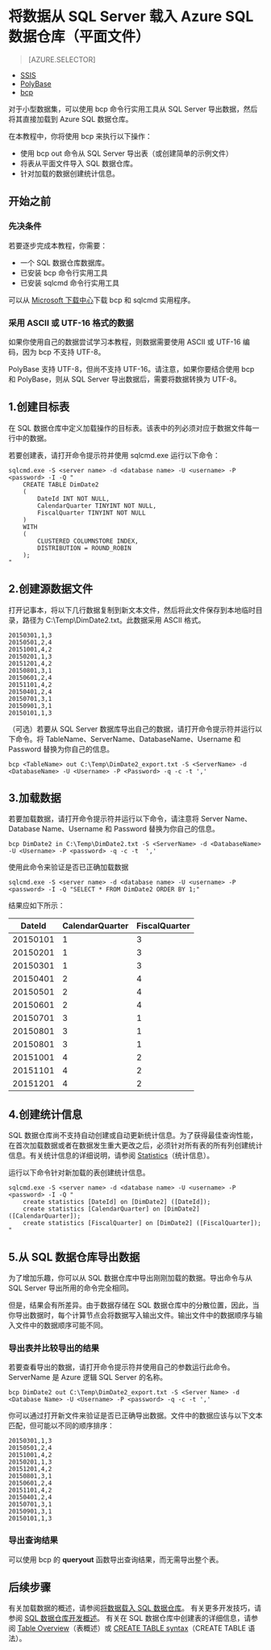 <properties
   pageTitle="将数据从 SQL Server 载入 Azure SQL 数据仓库 (bcp) | Azure"
   description="对于少量的数据，可以使用 bcp 将数据从 SQL Server 导出到平面文件，然后将数据直接导入 Azure SQL 数据仓库。"
   services="sql-data-warehouse"
   documentationCenter="NA"
   authors="lodipalm"
   manager="barbkess"
   editor=""/>

<tags
   ms.service="sql-data-warehouse"
   ms.date="06/30/2016"
   wacn.date="08/08/2016"/>


# 将数据从 SQL Server 载入 Azure SQL 数据仓库（平面文件）

> [AZURE.SELECTOR]
- [SSIS](/documentation/articles/sql-data-warehouse-load-from-sql-server-with-integration-services/)
- [PolyBase](/documentation/articles/sql-data-warehouse-load-from-sql-server-with-polybase/)
- [bcp](/documentation/articles/sql-data-warehouse-load-from-sql-server-with-bcp/)

对于小型数据集，可以使用 bcp 命令行实用工具从 SQL Server 导出数据，然后将其直接加载到 Azure SQL 数据仓库。

在本教程中，你将使用 bcp 来执行以下操作：

- 使用 bcp out 命令从 SQL Server 导出表（或创建简单的示例文件）
- 将表从平面文件导入 SQL 数据仓库。
- 针对加载的数据创建统计信息。



## 开始之前

### 先决条件

若要逐步完成本教程，你需要：

- 一个 SQL 数据仓库数据库。
- 已安装 bcp 命令行实用工具
- 已安装 sqlcmd 命令行实用工具

可以从 [Microsoft 下载中心][]下载 bcp 和 sqlcmd 实用程序。

### 采用 ASCII 或 UTF-16 格式的数据

如果你使用自己的数据尝试学习本教程，则数据需要使用 ASCII 或 UTF-16 编码，因为 bcp 不支持 UTF-8。

PolyBase 支持 UTF-8，但尚不支持 UTF-16。请注意，如果你要结合使用 bcp 和 PolyBase，则从 SQL Server 导出数据后，需要将数据转换为 UTF-8。


## 1\.创建目标表

在 SQL 数据仓库中定义加载操作的目标表。该表中的列必须对应于数据文件每一行中的数据。

若要创建表，请打开命令提示符并使用 sqlcmd.exe 运行以下命令：



	sqlcmd.exe -S <server name> -d <database name> -U <username> -P <password> -I -Q "
	    CREATE TABLE DimDate2
	    (
	        DateId INT NOT NULL,
	        CalendarQuarter TINYINT NOT NULL,
	        FiscalQuarter TINYINT NOT NULL
	    )
	    WITH
	    (
	        CLUSTERED COLUMNSTORE INDEX,
	        DISTRIBUTION = ROUND_ROBIN
	    );
	"



## 2\.创建源数据文件

打开记事本，将以下几行数据复制到新文本文件，然后将此文件保存到本地临时目录，路径为 C:\Temp\DimDate2.txt。此数据采用 ASCII 格式。


	20150301,1,3
	20150501,2,4
	20151001,4,2
	20150201,1,3
	20151201,4,2
	20150801,3,1
	20150601,2,4
	20151101,4,2
	20150401,2,4
	20150701,3,1
	20150901,3,1
	20150101,1,3


（可选）若要从 SQL Server 数据库导出自己的数据，请打开命令提示符并运行以下命令。将 TableName、ServerName、DatabaseName、Username 和 Password 替换为你自己的信息。


	bcp <TableName> out C:\Temp\DimDate2_export.txt -S <ServerName> -d <DatabaseName> -U <Username> -P <Password> -q -c -t ','




## 3\.加载数据
若要加载数据，请打开命令提示符并运行以下命令，请注意将 Server Name、Database Name、Username 和 Password 替换为你自己的信息。


	bcp DimDate2 in C:\Temp\DimDate2.txt -S <ServerName> -d <DatabaseName> -U <Username> -P <password> -q -c -t  ','


使用此命令来验证是否已正确加载数据


	sqlcmd.exe -S <server name> -d <database name> -U <username> -P <password> -I -Q "SELECT * FROM DimDate2 ORDER BY 1;"


结果应如下所示：

DateId |CalendarQuarter |FiscalQuarter
----------- |--------------- |-------------
20150101 |1 |3
20150201 |1 |3
20150301 |1 |3
20150401 |2 |4
20150501 |2 |4
20150601 |2 |4
20150701 |3 |1
20150801 |3 |1
20150801 |3 |1
20151001 |4 |2
20151101 |4 |2
20151201 |4 |2

## 4\.创建统计信息

SQL 数据仓库尚不支持自动创建或自动更新统计信息。为了获得最佳查询性能，在首次加载数据或者在数据发生重大更改之后，必须针对所有表的所有列创建统计信息。有关统计信息的详细说明，请参阅 [Statistics][]（统计信息）。

运行以下命令针对新加载的表创建统计信息。


	sqlcmd.exe -S <server name> -d <database name> -U <username> -P <password> -I -Q "
	    create statistics [DateId] on [DimDate2] ([DateId]);
	    create statistics [CalendarQuarter] on [DimDate2] ([CalendarQuarter]);
	    create statistics [FiscalQuarter] on [DimDate2] ([FiscalQuarter]);
	"


## 5\.从 SQL 数据仓库导出数据
为了增加乐趣，你可以从 SQL 数据仓库中导出刚刚加载的数据。导出命令与从 SQL Server 导出所用的命令完全相同。

但是，结果会有所差异。由于数据存储在 SQL 数据仓库中的分散位置，因此，当你导出数据时，每个计算节点会将数据写入输出文件。输出文件中的数据顺序与输入文件中的数据顺序可能不同。

### 导出表并比较导出的结果

若要查看导出的数据，请打开命令提示符并使用自己的参数运行此命令。ServerName 是 Azure 逻辑 SQL Server 的名称。


	bcp DimDate2 out C:\Temp\DimDate2_export.txt -S <Server Name> -d <Database Name> -U <Username> -P <password> -q -c -t ','

你可以通过打开新文件来验证是否已正确导出数据。文件中的数据应该与以下文本匹配，但可能以不同的顺序排序：


	20150301,1,3
	20150501,2,4
	20151001,4,2
	20150201,1,3
	20151201,4,2
	20150801,3,1
	20150601,2,4
	20151101,4,2
	20150401,2,4
	20150701,3,1
	20150901,3,1
	20150101,1,3


### 导出查询结果

可以使用 bcp 的 **queryout** 函数导出查询结果，而无需导出整个表。

## 后续步骤
有关加载数据的概述，请参阅[将数据载入 SQL 数据仓库][]。
有关更多开发技巧，请参阅 [SQL 数据仓库开发概述][]。
有关在 SQL 数据仓库中创建表的详细信息，请参阅 [Table Overview][]（表概述）或 [CREATE TABLE syntax][]（CREATE TABLE 语法）。

<!--Image references-->

<!--Article references-->

[将数据载入 SQL 数据仓库]: /documentation/articles/sql-data-warehouse-overview-load/
[SQL 数据仓库开发概述]: /documentation/articles/sql-data-warehouse-overview-develop/
[Table Overview]: /documentation/articles/sql-data-warehouse-tables-overview/
[Statistics]: /documentation/articles/sql-data-warehouse-tables-statistics/

<!--MSDN references-->
[bcp]: https://msdn.microsoft.com/zh-cn/library/ms162802.aspx
[CREATE TABLE syntax]: https://msdn.microsoft.com/zh-cn/library/mt203953.aspx

<!--Other Web references-->
[Microsoft 下载中心]: https://www.microsoft.com/download/details.aspx?id=36433

<!---HONumber=Mooncake_0801_2016-->